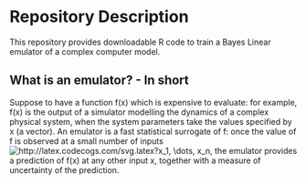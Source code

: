 # Repository Description
This repository provides downloadable R code to train a Bayes Linear emulator of a complex computer model.
## What is an emulator? - In short
Suppose to have a function f(x) which is expensive to evaluate: for example, f(x) is the output of 
a simulator modelling the dynamics of a complex physical system, when the system parameters take the values specified by x (a vector). 
An emulator is a fast statistical surrogate of f: once the value of f is observed at a small number of inputs
<img src="http://latex.codecogs.com/svg.latex?x_1,&space;\dots,&space;x_n" title="http://latex.codecogs.com/svg.latex?x_1, \dots, x_n" />,
the emulator provides a prediction of f(x) at any other input x, together with a measure of uncertainty of the prediction.
